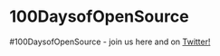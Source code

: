 # 100DaysofOpenSource
#100DaysofOpenSource - join us here and on [Twitter!](https://twitter.com/ykdojo)
